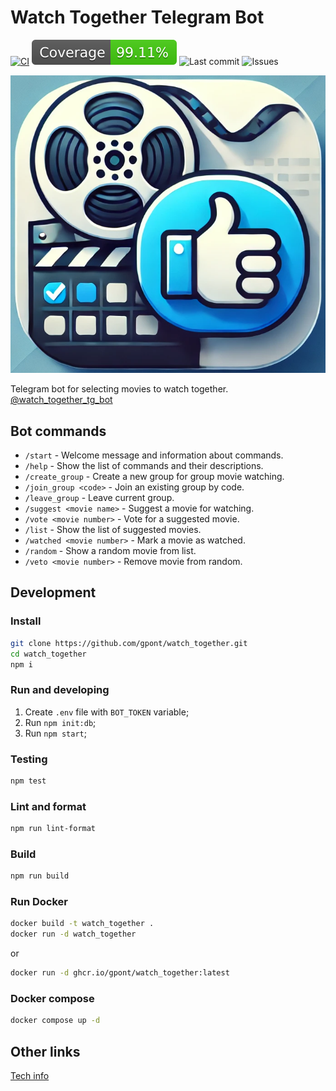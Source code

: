 # Watch Together Telegram Bot

[![CI](https://github.com/gpont/watch_together/actions/workflows/ci.yml/badge.svg)](https://github.com/gpont/watch_together/actions/workflows/ci.yml) ![Coverage](./coverage/badge-lines.svg) ![Last commit](https://img.shields.io/github/last-commit/gpont/watch_together) ![Issues](https://img.shields.io/github/issues/gpont/watch_together)

![preview-image](./docs/preview-image.png)

Telegram bot for selecting movies to watch together.
[@watch_together_tg_bot](https://t.me/watch_together_tg_bot)

## Bot commands

- `/start` - Welcome message and information about commands.
- `/help` - Show the list of commands and their descriptions.
- `/create_group` - Create a new group for group movie watching.
- `/join_group <code>` - Join an existing group by code.
- `/leave_group` - Leave current group.
- `/suggest <movie name>` - Suggest a movie for watching.
- `/vote <movie number>` - Vote for a suggested movie.
- `/list` - Show the list of suggested movies.
- `/watched <movie number>` - Mark a movie as watched.
- `/random` - Show a random movie from list.
- `/veto <movie number>` - Remove movie from random.

## Development

### Install

```bash
git clone https://github.com/gpont/watch_together.git
cd watch_together
npm i
```

### Run and developing

1. Create `.env` file with `BOT_TOKEN` variable;
2. Run `npm init:db`;
3. Run `npm start`;

### Testing

```bash
npm test
```

### Lint and format

```bash
npm run lint-format
```

### Build

```bash
npm run build
```

### Run Docker

```bash
docker build -t watch_together .
docker run -d watch_together
```

or

```bash
docker run -d ghcr.io/gpont/watch_together:latest
```

### Docker compose

```bash
docker compose up -d
```

## Other links

[Tech info](./docs/tech_info.md)
